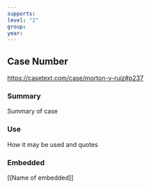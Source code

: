 ```yaml
---
supports: 
level: "2"
group: 
year:
---
```

## Case Number

https://casetext.com/case/morton-v-ruiz#p237

### Summary

Summary of case

### Use

How it may be used and quotes

### Embedded

[[Name of embedded]]